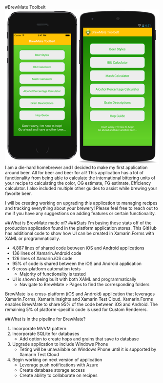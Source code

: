 #BrewMate Toolbelt
![Phones](Images/iPhoneAndNexus.png)
I am a die-hard homebrewer and I decided to make my first application around beer. All for beer and beer for all! This application has a lot of functionality from being able to calculate the international bittering units of your recipe to calculating the color, OG estimate, FG estimate, Efficiency calculator. I also included multiple other guides to assist while brewing your favorite beer. 

I will be creating working on upgrading this application to managing recipes and tracking everything about your brewery! Please feel free to reach out to me if you have any suggestions on adding features or certain functionality.

##What is BrewMate made of?
###Stats
I'm basing these stats off of the production application found in the platform application stores. This GitHub has additional code to show how UI can be created in Xamarin.Forms with XAML or programmatically.

* 4,887 lines of shared code between iOS and Android applications
* 136 lines of Xamarin.Android code
* 126 lines of Xamarin.iOS code
* 95% of code is shared between the iOS and Android application
* 6 cross-platform automation tests
	* Majority of functionality is tested 
* UI is shown being built with both XAML and programmatically
	* Navigate to BrewMate > Pages to find the corresponding folders 

BrewMate is a cross-platform (iOS and Android) application that leverages Xamarin.Forms, Xamarin.Insights and Xamarin Test Cloud. Xamarin.Forms enables BrewMate to share 95% of the code between iOS and Android. The remaining 5% of platform-specific code is used for Custom Renderers.

##What is in the pipeline for BrewMate?
1. Incorporate MVVM pattern
2. Incorporate SQLite for databases
	* Add option to create hops and grains that save to database 
3. Upgrade application to include Windows Phone
	* Teting will be unavailable on Windows Phone until it is supported by Xamarin Test Cloud
4. Begin working on next version of application 
	* Leverage push notifications with Azure
	* Create database storage access
	* Create ability to collaborate on recipes
